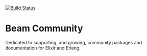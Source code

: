 [![Build Status](https://travis-ci.org/beam-community/beam-community.org.svg?branch=master)](https://travis-ci.org/beam-community/beam-community.org)

# Beam Community

Dedicated to supporting, and growing, community packages and documentation for Elixir and Erlang.

